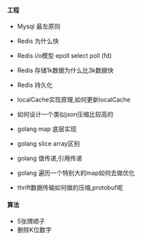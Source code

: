 #### 工程

* Mysql 最左原则
* Redis 为什么快
* Redis i/o模型 epoll select poll (fd)
* Redis 存储1k数据为什么比3k数据快
* Redis 持久化
* localCache实现原理,如何更新localCache
* 如何设计一个类似json压缩比较高的

* golang map 底层实现
* golang slice array区别
* golang 值传递,引用传递
* golang 遍历一个特别大的map如何去做优化

* thrift数据传输如何做的压缩,protobuf呢



#### 算法

* 5张牌顺子
* 删除K位数字



    